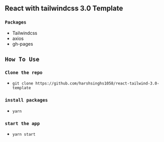 ## React with tailwindcss 3.0 Template

### `Packages`

- Tailwindcss
- axios
- gh-pages

## `How To Use`

### `Clone the repo`

- `git clone https://github.com/harshsinghs1058/react-tailwind-3.0-template`

### `install packages`

- `yarn`

### `start the app`

- `yarn start`
